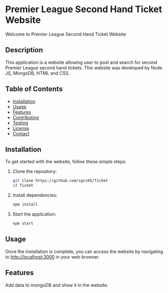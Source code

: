 # Premier League Second Hand Ticket Website

Welcome to Premier League Second Hand Ticket Website

## Description

This application is a website allowing user to post and search for second Premier League second hand tickets. This website was developed by Node JS, MongoDB, HTML and CSS.

## Table of Contents

- [Installation](#installation)
- [Usage](#usage)
- [Features](#features)
- [Contributing](#contributing)
- [Testing](#testing)
- [License](#license)
- [Contact](#contact)

## Installation

To get started with the website, follow these simple steps:

1. Clone the repository:

    ```bash
    git clone https://github.com/zgcs95/Ticket
    cd Ticket
    ```

2. Install dependencies:

    ```bash
    npm install
    ```

3. Start the application:

    ```bash
    npm start
    ```

## Usage

Once the installation is complete, you can access the website by navigating to [http://localhost:3000](http://localhost:3000) in your web browser. 

## Features

Add data to mongoDB and show it in the website. 
